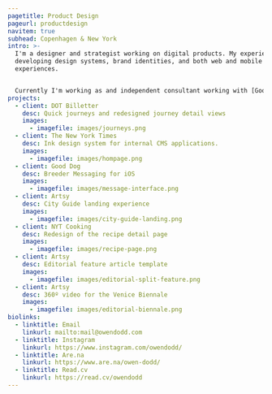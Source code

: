 ```yaml
---
pagetitle: Product Design
pageurl: productdesign
navitem: true
subhead: Copenhagen & New York
intro: >-
  I'm a designer and strategist working on digital products. My experiences span
  developing design systems, brand identities, and both web and mobile
  experiences.


  Currently I'm working as and independent consultant working with [Good Dog](https://www.gooddog.com/) and [DOT](https://dinoffentligetransport.dk/). I was previously at [The New York Times](https://www.nytimes.com/), and [Artsy](https://www.artsy.net/).
projects:
  - client: DOT Billetter
    desc: Quick journeys and redesigned journey detail views
    images:
      - imagefile: images/journeys.png
  - client: The New York Times
    desc: Ink design system for internal CMS applications.
    images:
      - imagefile: images/hompage.png
  - client: Good Dog
    desc: Breeder Messaging for iOS
    images:
      - imagefile: images/message-interface.png
  - client: Artsy
    desc: City Guide landing experience
    images:
      - imagefile: images/city-guide-landing.png
  - client: NYT Cooking
    desc: Redesign of the recipe detail page
    images:
      - imagefile: images/recipe-page.png
  - client: Artsy
    desc: Editorial feature article template
    images:
      - imagefile: images/editorial-split-feature.png
  - client: Artsy
    desc: 360º video for the Venice Biennale
    images:
      - imagefile: images/editorial-biennale.png
biolinks:
  - linktitle: Email
    linkurl: mailto:mail@owendodd.com
  - linktitle: Instagram
    linkurl: https://www.instagram.com/owendodd/
  - linktitle: Are.na
    linkurl: https://www.are.na/owen-dodd/
  - linktitle: Read.cv
    linkurl: https://read.cv/owendodd
---
```

